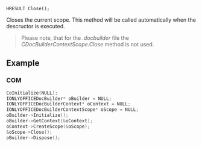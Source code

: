 `HRESULT Close();`

Closes the current scope. This method will be called automatically when the descructor is executed.

> Please note, that for the *.docbuilder* file the *CDocBuilderContextScope.Close* method is not used.

## Example

### COM

```cpp
CoInitialize(NULL);
IONLYOFFICEDocBuilder* oBuilder = NULL;
IONLYOFFICEDocBuilderContext* oContext = NULL;
IONLYOFFICEDocBuilderContextScope* oScope = NULL;
oBuilder->Initialize();
oBuilder->GetContext(&oContext);
oContext->CreateScope(&oScope);
&oScope->Close();
oBuilder->Dispose();
```

